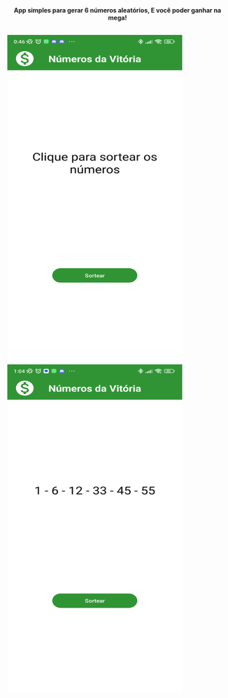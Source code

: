 <center><b>App simples para gerar 6 números aleatórios, E você poder ganhar na mega! </b></center>
<br>
<p></p>
<img src = "https://github.com/harrissondutra/APP_MegaSena/blob/master/app/src/main/res/drawable/tela_mega.jpg?raw=true" width="400" height= "750">        <img src = "https://github.com/harrissondutra/APP_MegaSena/blob/master/app/src/main/res/drawable/tela_mega_2.jpg?raw=true" width="400" height= "750">



